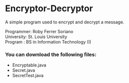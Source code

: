 # Encryptor-Decryptor
A simple program used to encrypt and decrypt a message.

Programmer: Roby Ferrer Soriano </br>
University: St. Louis University </br>
Program   : BS in Information Technology (I)

<h3>You can download the following files:</h3>
<ul>
  <li>Encryptable.java</li>
  <li>Secret.java</li>
  <li>SecretTest.java</li>
</ul>

